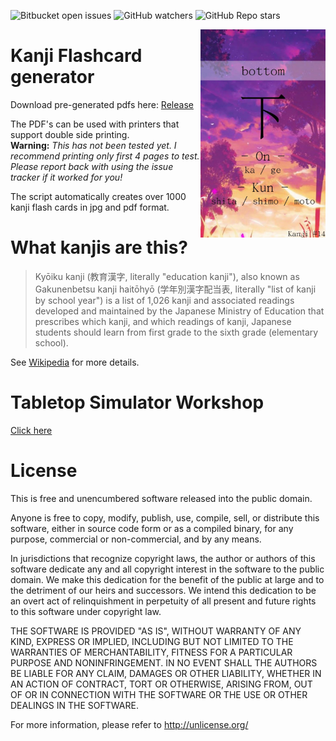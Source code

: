 <img alt="Bitbucket open issues" src="https://img.shields.io/bitbucket/issues-raw/StoneLabs/kanji-flashcard-generator?style=flat-square"> <img alt="GitHub watchers" src="https://img.shields.io/github/watchers/StoneLabs/kanji-flashcard-generator?style=flat-square"> <img alt="GitHub Repo stars" src="https://img.shields.io/github/stars/StoneLabs/kanji-flashcard-generator?style=flat-square">

<img src="README.jpg" align="right" width="200" />

# Kanji Flashcard generator

Download pre-generated pdfs here: [Release](https://github.com/StoneLabs/kanji-flashcard-generator/releases)

The PDF's can be used with printers that support double side printing.<br />
**Warning:** *This has not been tested yet. I recommend printing only first 4 pages to test. Please report back with using the issue tracker if it worked for you!*

The script automatically creates over 1000 kanji flash cards in jpg and pdf format.

# What kanjis are this?

> Kyōiku kanji (教育漢字, literally "education kanji"), also known as Gakunenbetsu kanji haitōhyō (学年別漢字配当表, literally "list of kanji by school year") is a list of 1,026 kanji and associated readings developed and maintained by the Japanese Ministry of Education that prescribes which kanji, and which readings of kanji, Japanese students should learn from first grade to the sixth grade (elementary school).

See [Wikipedia](https://en.wikipedia.org/wiki/Ky%C5%8Diku_kanji) for more details.

# Tabletop Simulator Workshop

[Click here](https://steamcommunity.com/sharedfiles/filedetails/?id=2390856248)

# License

This is free and unencumbered software released into the public domain.

Anyone is free to copy, modify, publish, use, compile, sell, or
distribute this software, either in source code form or as a compiled
binary, for any purpose, commercial or non-commercial, and by any
means.

In jurisdictions that recognize copyright laws, the author or authors
of this software dedicate any and all copyright interest in the
software to the public domain. We make this dedication for the benefit
of the public at large and to the detriment of our heirs and
successors. We intend this dedication to be an overt act of
relinquishment in perpetuity of all present and future rights to this
software under copyright law.

THE SOFTWARE IS PROVIDED "AS IS", WITHOUT WARRANTY OF ANY KIND,
EXPRESS OR IMPLIED, INCLUDING BUT NOT LIMITED TO THE WARRANTIES OF
MERCHANTABILITY, FITNESS FOR A PARTICULAR PURPOSE AND NONINFRINGEMENT.
IN NO EVENT SHALL THE AUTHORS BE LIABLE FOR ANY CLAIM, DAMAGES OR
OTHER LIABILITY, WHETHER IN AN ACTION OF CONTRACT, TORT OR OTHERWISE,
ARISING FROM, OUT OF OR IN CONNECTION WITH THE SOFTWARE OR THE USE OR
OTHER DEALINGS IN THE SOFTWARE.

For more information, please refer to <http://unlicense.org/>
